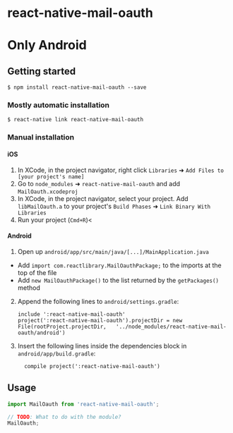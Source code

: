 # react-native-mail-oauth

# Only Android

## Getting started

`$ npm install react-native-mail-oauth --save`

### Mostly automatic installation

`$ react-native link react-native-mail-oauth`

### Manual installation


#### iOS

1. In XCode, in the project navigator, right click `Libraries` ➜ `Add Files to [your project's name]`
2. Go to `node_modules` ➜ `react-native-mail-oauth` and add `MailOauth.xcodeproj`
3. In XCode, in the project navigator, select your project. Add `libMailOauth.a` to your project's `Build Phases` ➜ `Link Binary With Libraries`
4. Run your project (`Cmd+R`)<

#### Android

1. Open up `android/app/src/main/java/[...]/MainApplication.java`
  - Add `import com.reactlibrary.MailOauthPackage;` to the imports at the top of the file
  - Add `new MailOauthPackage()` to the list returned by the `getPackages()` method
2. Append the following lines to `android/settings.gradle`:
  	```
  	include ':react-native-mail-oauth'
  	project(':react-native-mail-oauth').projectDir = new File(rootProject.projectDir, 	'../node_modules/react-native-mail-oauth/android')
  	```
3. Insert the following lines inside the dependencies block in `android/app/build.gradle`:
  	```
      compile project(':react-native-mail-oauth')
  	```


## Usage
```javascript
import MailOauth from 'react-native-mail-oauth';

// TODO: What to do with the module?
MailOauth;
```
